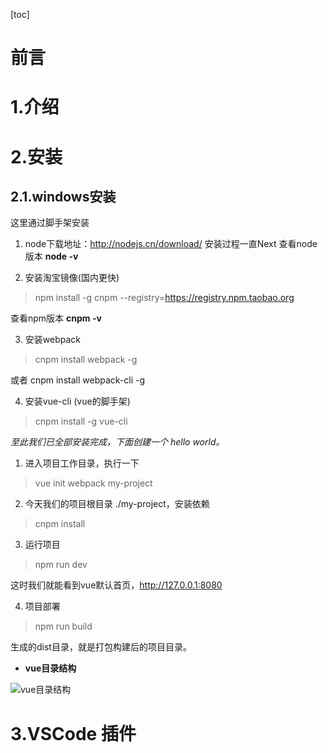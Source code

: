 [toc]
# 前言

# 1.介绍



# 2.安装
## 2.1.windows安装
这里通过脚手架安装
1. node下载地址：http://nodejs.cn/download/
	安装过程一直Next
	查看node版本 **node -v**

2. 安装淘宝镜像(国内更快)

> npm install -g cnpm --registry=https://registry.npm.taobao.org

查看npm版本 **cnpm -v**

3. 安装webpack

> cnpm install webpack -g

或者 cnpm install webpack-cli -g

4. 安装vue-cli (vue的脚手架)

> cnpm install -g vue-cli

*至此我们已全部安装完成，下面创建一个 hello world。*

1. 进入项目工作目录，执行一下

> vue init webpack my-project

2. 今天我们的项目根目录 ./my-project，安装依赖

> cnpm install

3. 运行项目

> npm run dev

这时我们就能看到vue默认首页，http://127.0.0.1:8080

4. 项目部署

> npm run build

 生成的dist目录，就是打包构建后的项目目录。

- **vue目录结构**

 ![vue目录结构](https://img-blog.csdnimg.cn/20201229213348438.jpg)

# 3.VSCode 插件

